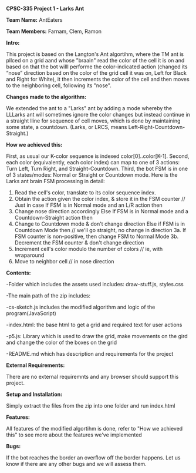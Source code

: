 **CPSC-335 Project 1 - Larks Ant**

**Team Name:** AntEaters

**Team Members:** Farnam, Clem, Ramon

**Intro:**

This project is based on the Langton's Ant algortihm, where the TM ant is pllced on a grid aand
whose "braain" read the color of the cell it is on and based on that the bot willl performe the 
color-indicated action (changed its “nose” direction based on the color of the grid cell it was
on, Left for Black and Right for White), it then increments the color of the cell and then 
moves to the neighboring cell, following its "nose". 

**Changes made to the algorithm:**

We extended the ant to a "Larks" ant by adding a mode whereby the LLLarks ant will sometimes ignore
the color changes but instead continue in a straight lline for sequence of cell moves, which is done
by maintaining some state, a countdown. (Larks, or LRCS, means Left-Right-Countdown-Straight.)

**How we achieved this:**

First, as usual our K-color sequence is indexed color[0]..color[K-1].
Second, each color (equivalently, each color index) can map to one of 3 actions: Turn Left, Turn Right, and
Straight-Countdown.
Third, the bot FSM is in one of 3 states/modes: Normal or Straight or Countdown mode.
Here is the Larks ant brain FSM processing in detail:
1. Read the cell's color, translate to its color sequence index.
2. Obtain the action given the color index, & store it in the FSM counter // Just in case
If FSM is in Normal mode and an L/R action then
 3. Change nose direction accordingly
Else If FSM is in Normal mode and a Countdown-Straight action then
 3. Change to Countdown mode & don't change direction
Else if FSM is in Countdown Mode then // we'll go straight, no change in direction
 3a. If FSM counter is non-positive, then change FSM to Normal Mode
 3b. Decrement the FSM counter & don't change direction
4. Increment cell's color modulo the number of colors // ie, with wraparound
5. Move to neighbor cell // in nose direction

**Contents:**

-Folder which includes the assets used includes: draw-stuff.js, styles.css

-The main path of the zip includes:

  -cs-sketch.js includes the modified algorithm and logic of the program(JavaScript)
  
  -index.html: the base html to get a grid and required text for user actions 
  
  -p5.js: Library which is used to draw the grid, make movements on the gird 
  and change the color of the boxes on the grid
  
  -README.md which has description and requirements for the project

**External Requirements:**

There are no external requiremnts and any browser should support this project.

**Setup and Installation:**

Simply extract the files from the zip into one folder and run index.html

**Features:**

All features of the modified algortihm is done, refer to "How we achieved this" to 
see more about the features we've implemented

**Bugs:**

If the bot reaches the border an overflow off the border happens.
Let us know if there are any other bugs and we will assess them. 

  
